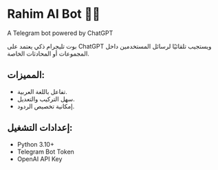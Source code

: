 # Rahim AI Bot 🤖🧠
A Telegram bot powered by ChatGPT

بوت تليجرام ذكي يعتمد على ChatGPT ويستجيب تلقائيًا لرسائل المستخدمين داخل المجموعات أو المحادثات الخاصة.

## المميزات:
- تفاعل باللغة العربية.
- سهل التركيب والتعديل.
- إمكانية تخصيص الردود.

## إعدادات التشغيل:
- Python 3.10+
- Telegram Bot Token
- OpenAI API Key
